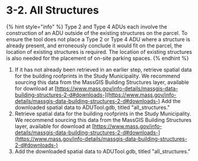 # 3-2. All Structures

{% hint style="info" %}
Type 2 and Type 4 ADUs each involve the construction of an ADU outside of the existing structures on the parcel. To ensure the tool does not place a Type 2 or Type 4 ADU where a structure is already present, and erroneously conclude it would fit on the parcel, the location of existing structures is required. The location of existing structures is also needed for the placement of on-site parking spaces.
{% endhint %}

1. If it has not already been retrieved in an earlier step, retrieve spatial data for the building roofprints in the Study Municipality. We recommend sourcing this data from the MassGIS Building Structures layer, available for download at [https://www.mass.gov/info-details/massgis-data-building-structures-2-d#downloads-](https://www.mass.gov/info-details/massgis-data-building-structures-2-d#downloads-) Add the downloaded spatial data to ADUTool.gdb, titled "all\_structures."
2. Retrieve spatial data for the building roofprints in the Study Municipality. We recommend sourcing this data from the MassGIS Building Structures layer, available for download at [https://www.mass.gov/info-details/massgis-data-building-structures-2-d#downloads-](https://www.mass.gov/info-details/massgis-data-building-structures-2-d#downloads-)
3. Add the downloaded spatial data to ADUTool.gdb, titled "all\_structures."
